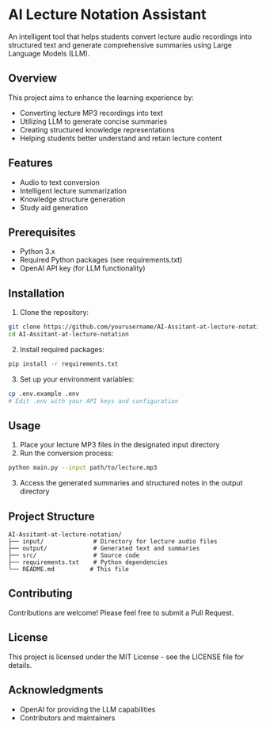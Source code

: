# AI Lecture Notation Assistant

An intelligent tool that helps students convert lecture audio recordings into structured text and generate comprehensive summaries using Large Language Models (LLM).

## Overview

This project aims to enhance the learning experience by:
- Converting lecture MP3 recordings into text
- Utilizing LLM to generate concise summaries
- Creating structured knowledge representations
- Helping students better understand and retain lecture content

## Features

- Audio to text conversion
- Intelligent lecture summarization
- Knowledge structure generation
- Study aid generation

## Prerequisites

- Python 3.x
- Required Python packages (see requirements.txt)
- OpenAI API key (for LLM functionality)

## Installation

1. Clone the repository:
```bash
git clone https://github.com/yourusername/AI-Assitant-at-lecture-notation.git
cd AI-Assitant-at-lecture-notation
```

2. Install required packages:
```bash
pip install -r requirements.txt
```

3. Set up your environment variables:
```bash
cp .env.example .env
# Edit .env with your API keys and configuration
```

## Usage

1. Place your lecture MP3 files in the designated input directory
2. Run the conversion process:
```bash
python main.py --input path/to/lecture.mp3
```
3. Access the generated summaries and structured notes in the output directory

## Project Structure

```
AI-Assitant-at-lecture-notation/
├── input/              # Directory for lecture audio files
├── output/             # Generated text and summaries
├── src/                # Source code
├── requirements.txt    # Python dependencies
└── README.md          # This file
```

## Contributing

Contributions are welcome! Please feel free to submit a Pull Request.

## License

This project is licensed under the MIT License - see the LICENSE file for details.

## Acknowledgments

- OpenAI for providing the LLM capabilities
- Contributors and maintainers